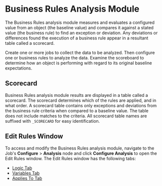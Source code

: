 # Business Rules Analysis Module

The Business Rules analysis module measures and evaluates a configured value from an object (the
baseline value) and compares it against a stated value (the business rule) to find an exception or
deviation. Any deviations or differences found the execution of a business rule appear in a
resultant table called a scorecard.

Create one or more jobs to collect the data to be analyzed. Then configure one or business rules to
analyze the data. Examine the scoreboard to determine how an object is performing with regard to its
original baseline expectations.

## Scorecard

Business Rules analysis module results are displayed in a table called a scorecard. The scorecard
determines which of the rules are applied, and in what order. A scorecard table contains only
exceptions and deviations from the business rule criteria when compared to a baseline value. The
table does not include matches to the criteria. All scorecard table names are suffixed with
`_SCORECARD` for easy identification.

## Edit Rules Window

To access and modify the Business Rules analysis module, navigate to the Job's **Configure** >
**Analysis** node and click **Configure Analysis** to open the Edit Rules window. The Edit Rules
window has the following tabs:

- [Logic Tab](/docs/accessanalyzer/12.0/analysis/business-rules/logic.md)
- [Variables Tab](/docs/accessanalyzer/12.0/analysis/business-rules/variables.md)
- [Applies To Tab](/docs/accessanalyzer/12.0/analysis/business-rules/applies-to.md)

